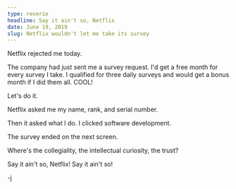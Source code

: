 ```yaml
---
type: reverie
headline: Say it ain't so, Netflix
date: June 19, 2019
slug: Netflix wouldn't let me take its survey
---
```


Netflix rejected me today.

The company had just sent me a survey request. I'd get a free month for every survey I take. I qualified for three daily surveys and would get a bonus month if I did them all. COOL!

Let's do it.

Netflix asked me my name, rank, and serial number.

Then it asked what I do. I clicked software development.

The survey ended on the next screen. 

Where's the collegiality, the intellectual curiosity, the trust? 

Say it ain't so, Netflix! Say it ain't so!

-j
